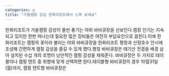 ```yaml
---
categories: g
title: "가을캠핑 감성 한화리조트에서 느껴 보세요"
---
```

한화리조트가 가을캠핑 감성이 물씬 풍기는 야외 바비큐장을 선보인다.캠핑 인기는 지속되고 있지만 한번 떠나는데 필요한 많은 장비들은 여전히 부담요인으로 꼽힌다.이에 한화리조트는 캠핑의 꽃이라 불리는 야외 바비큐장을 한화리조트 평창과 산정호수 안시에 조성해 간편하게 캠핑 감성을 즐길 수 있게 했다.평창 바비큐장은 태기산 전경을 배경 삼아 설치된 수십 개의 조명이 낭만적인 캠핑 감성을 채워준다. 바비큐장은 두 가지로 테이블이나 캠핑 텐트 중 취향에 맞게 선택하면 된다.테이블형 바비큐장의 경우 10월31일(월)까지, 캠핑 텐트형 바비큐장은